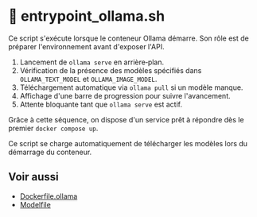 # 🔧 entrypoint_ollama.sh

Ce script s'exécute lorsque le conteneur Ollama démarre. Son rôle est de préparer l'environnement avant d'exposer l'API.

1. Lancement de `ollama serve` en arrière‑plan.
2. Vérification de la présence des modèles spécifiés dans `OLLAMA_TEXT_MODEL` et `OLLAMA_IMAGE_MODEL`.
3. Téléchargement automatique via `ollama pull` si un modèle manque.
4. Affichage d'une barre de progression pour suivre l'avancement.
5. Attente bloquante tant que `ollama serve` est actif.

Grâce à cette séquence, on dispose d'un service prêt à répondre dès le premier `docker compose up`.

Ce script se charge automatiquement de télécharger les modèles lors du démarrage du conteneur.

## Voir aussi

- [Dockerfile.ollama](dockerfile-ollama.md)
- [Modelfile](modelfile.md)
